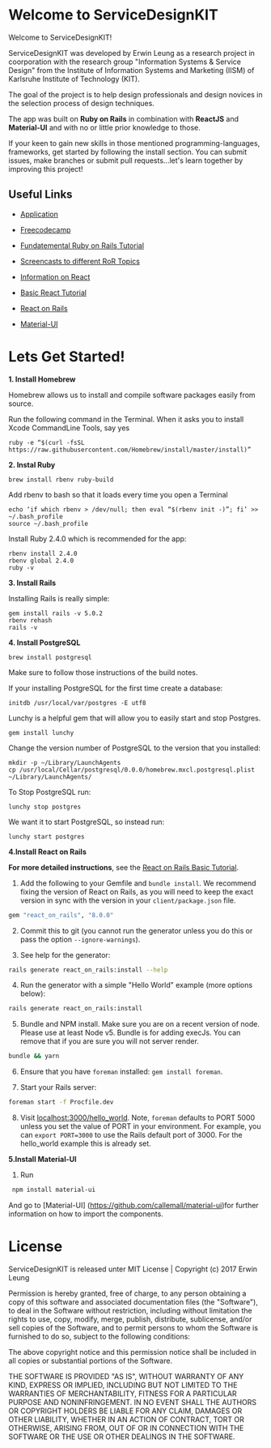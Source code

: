 # **Welcome to ServiceDesignKIT**

Welcome to ServiceDesignKIT!

ServiceDesignKIT was developed by Erwin Leung as a research project in coorporation with the research group "Information Systems & Service Design" from the Institute of Information Systems and Marketing (IISM) of Karlsruhe Institute of Technology (KIT).

The goal of the project is to help design professionals and design novices in the selection process of design techniques.

The app was built on **Ruby on Rails** in combination with **ReactJS** and **Material-UI** and with no or little prior knowledge to those. 

If your keen to gain new skills in those mentioned programming-languages, frameworks, get started by following the install section. You can submit issues, make branches or submit pull requests...let's learn together by improving this project!

## Useful Links

* [Application](https://servicedesignkit.herokuapp.com/)

* [Freecodecamp](https://www.freecodecamp.org/)

* [Fundatemental Ruby on Rails Tutorial](https://www.railstutorial.org/book)

* [Screencasts to different RoR Topics](https://rubyplus.com/search?term=modal)

* [Information on React](https://facebook.github.io/react/tutorial/tutorial.html)

* [Basic React Tutorial](https://tylermcginnis.com/)

* [React on Rails](https://github.com/shakacode/react_on_rails)

* [Material-UI](http://www.material-ui.com/#/)

# Lets Get Started!

**1. Install Homebrew**

Homebrew allows us to install and compile software packages easily from source.

Run the following command in the Terminal. When it asks you to install Xcode CommandLine Tools, say yes

```ruby -e “$(curl -fsSL https://raw.githubusercontent.com/Homebrew/install/master/install)”```

**2. Instal Ruby**

```
brew install rbenv ruby-build
```

Add rbenv to bash so that it loads every time you open a Terminal

```
echo ‘if which rbenv > /dev/null; then eval “$(rbenv init -)”; fi’ >> ~/.bash_profile
source ~/.bash_profile
```

Install Ruby 2.4.0 which is recommended for the app:

```
rbenv install 2.4.0
rbenv global 2.4.0
ruby -v
```

**3. Install Rails**

Installing Rails is really simple:

```
gem install rails -v 5.0.2
rbenv rehash
rails -v
```


**4. Install PostgreSQL**

```
brew install postgresql
```

Make sure to follow those instructions of the build notes.

If your installing PostgreSQL for the first time create a database:

```
initdb /usr/local/var/postgres -E utf8
```

Lunchy is a helpful gem that will allow you to easily start and stop Postgres.

```
gem install lunchy
```

Change the version number of PostgreSQL to the version that you installed:

```
mkdir -p ~/Library/LaunchAgents
cp /usr/local/Cellar/postgresql/0.0.0/homebrew.mxcl.postgresql.plist ~/Library/LaunchAgents/
```

To Stop PostgreSQL run:
```
lunchy stop postgres
```

We want it to start PostgreSQL, so instead run:
```
lunchy start postgres
```

**4.Install React on Rails**

**For more detailed instructions**, see the [React on Rails Basic Tutorial](docs/tutorial.md).

1. Add the following to your Gemfile and `bundle install`. We recommend fixing the version of React on Rails, as you will need to keep the exact version in sync with the version in your `client/package.json` file.

  ```ruby
  gem "react_on_rails", "8.0.0"
  ```

2. Commit this to git (you cannot run the generator unless you do this or pass the option `--ignore-warnings`).

3. See help for the generator:

  ```bash
  rails generate react_on_rails:install --help
  ```

4. Run the generator with a simple "Hello World" example (more options below):

  ```bash
  rails generate react_on_rails:install
  ```

5. Bundle and NPM install. Make sure you are on a recent version of node. Please use at least Node v5. Bundle is for adding execJs. You can remove that if you are sure you will not server render.

  ```bash
  bundle && yarn
  ```

6. Ensure that you have `foreman` installed: `gem install foreman`.

7. Start your Rails server:

  ```bash
  foreman start -f Procfile.dev
  ```

8. Visit [localhost:3000/hello_world](http://localhost:3000/hello_world). Note, `foreman` defaults to PORT 5000 unless you set the value of PORT in your environment. For example, you can `export PORT=3000` to use the Rails default port of 3000. For the hello_world example this is already set.

**5.Install Material-UI**

1. Run

 ```bash
  npm install material-ui
  ```

And go to [Material-UI] (https://github.com/callemall/material-ui)for further information on how to import the components. 



# License


ServiceDesignKIT is released unter MIT License | Copyright (c) 2017 Erwin Leung

Permission is hereby granted, free of charge, to any person obtaining a copy of this software and associated documentation files (the "Software"), to deal in the Software without restriction, including without limitation the rights to use, copy, modify, merge, publish, distribute, sublicense, and/or sell copies of the Software, and to permit persons to whom the Software is furnished to do so, subject to the following conditions:

The above copyright notice and this permission notice shall be included in all copies or substantial portions of the Software.

THE SOFTWARE IS PROVIDED "AS IS", WITHOUT WARRANTY OF ANY KIND, EXPRESS OR IMPLIED, INCLUDING BUT NOT LIMITED TO THE WARRANTIES OF MERCHANTABILITY, FITNESS FOR A PARTICULAR PURPOSE AND NONINFRINGEMENT. IN NO EVENT SHALL THE AUTHORS OR COPYRIGHT HOLDERS BE LIABLE FOR ANY CLAIM, DAMAGES OR OTHER LIABILITY, WHETHER IN AN ACTION OF CONTRACT, TORT OR OTHERWISE, ARISING FROM, OUT OF OR IN CONNECTION WITH THE SOFTWARE OR THE USE OR OTHER DEALINGS IN THE SOFTWARE.